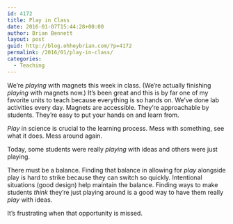 ```yaml
---
id: 4172
title: Play in Class
date: 2016-01-07T15:44:28+00:00
author: Brian Bennett
layout: post
guid: http://blog.ohheybrian.com/?p=4172
permalink: /2016/01/play-in-class/
categories:
  - Teaching
---
```

We&#8217;re _playing_ with magnets this week in class. (We&#8217;re actually finishing _playing_ with magnets now.) It&#8217;s been great and this is by far one of my favorite units to teach because everything is so hands on. We&#8217;ve done lab activities every day. Magnets are accessible. They&#8217;re approachable by students. They&#8217;re easy to put your hands on and learn from.

_Play_ in science is crucial to the learning process. Mess with something, see what it does. Mess around again.

Today, some students were really _playing_ with ideas and others were just playing. 

There must be a balance. Finding that balance in allowing for _play_ alongside play is hard to strike because they can switch so quickly. Intentional situations (good design) help maintain the balance. Finding ways to make students _think_ they&#8217;re just playing around is a good way to have them really _play_ with ideas. 

It&#8217;s frustrating when that opportunity is missed.